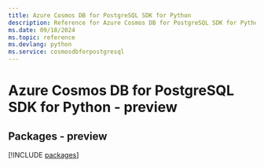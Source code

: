 ```yaml
---
title: Azure Cosmos DB for PostgreSQL SDK for Python
description: Reference for Azure Cosmos DB for PostgreSQL SDK for Python
ms.date: 09/18/2024
ms.topic: reference
ms.devlang: python
ms.service: cosmosdbforpostgresql
---
```

# Azure Cosmos DB for PostgreSQL SDK for Python - preview
## Packages - preview
[!INCLUDE [packages](cosmos-db-for-postgresql-index.md)]